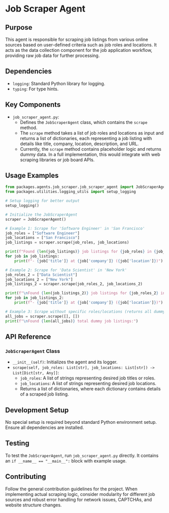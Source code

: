 # Job Scraper Agent

## Purpose
This agent is responsible for scraping job listings from various online sources based on user-defined criteria such as job roles and locations. It acts as the data collection component for the job application workflow, providing raw job data for further processing.

## Dependencies
- `logging`: Standard Python library for logging.
- `typing`: For type hints.

## Key Components
- `job_scraper_agent.py`: 
  - Defines the `JobScraperAgent` class, which contains the `scrape` method.
  - The `scrape` method takes a list of job roles and locations as input and returns a list of dictionaries, each representing a job listing with details like title, company, location, description, and URL.
  - Currently, the `scrape` method contains placeholder logic and returns dummy data. In a full implementation, this would integrate with web scraping libraries or job board APIs.

## Usage Examples
```python
from packages.agents.job_scraper.job_scraper_agent import JobScraperAgent
from packages.utilities.logging_utils import setup_logging

# Setup logging for better output
setup_logging()

# Initialize the JobScraperAgent
scraper = JobScraperAgent()

# Example 1: Scrape for 'Software Engineer' in 'San Francisco'
job_roles = ["Software Engineer"]
job_locations = ["San Francisco"]
job_listings = scraper.scrape(job_roles, job_locations)

print(f"Found {len(job_listings)} job listings for {job_roles} in {job_locations}:")
for job in job_listings:
    print(f"- {job['title']} at {job['company']} ({job['location']})")

# Example 2: Scrape for 'Data Scientist' in 'New York'
job_roles_2 = ["Data Scientist"]
job_locations_2 = ["New York"]
job_listings_2 = scraper.scrape(job_roles_2, job_locations_2)

print(f"\nFound {len(job_listings_2)} job listings for {job_roles_2} in {job_locations_2}:")
for job in job_listings_2:
    print(f"- {job['title']} at {job['company']} ({job['location']})")

# Example 3: Scrape without specific roles/locations (returns all dummy data)
all_jobs = scraper.scrape([], [])
print(f"\nFound {len(all_jobs)} total dummy job listings:")
```

## API Reference

### `JobScraperAgent` Class
- `__init__(self)`: Initializes the agent and its logger.
- `scrape(self, job_roles: List[str], job_locations: List[str]) -> List[Dict[str, Any]]`:
  - `job_roles`: A list of strings representing desired job titles or roles.
  - `job_locations`: A list of strings representing desired job locations.
  - Returns a list of dictionaries, where each dictionary contains details of a scraped job listing.

## Development Setup
No special setup is required beyond standard Python environment setup. Ensure all dependencies are installed.

## Testing
To test the `JobScraperAgent`, run `job_scraper_agent.py` directly. It contains an `if __name__ == "__main__":` block with example usage.

## Contributing
Follow the general contribution guidelines for the project. When implementing actual scraping logic, consider modularity for different job sources and robust error handling for network issues, CAPTCHAs, and website structure changes.